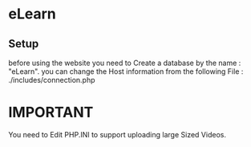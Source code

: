 # eLearn
## Setup
before using the website you need to Create a database by the name : "eLearn".
 you can change the Host information from the following File :
  ./includes/connection.php
  
  
# IMPORTANT

  You need to Edit PHP.INI to support uploading large Sized Videos.
